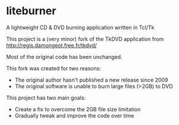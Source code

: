 # liteburner
A lightweight CD &amp; DVD burning application written in Tcl/Tk

This project is a (very minor) fork of the TkDVD application from http://regis.damongeot.free.fr/tkdvd/

Most of the original code has been unchanged.

This fork was created for two reasons:
  - The original author hasn't published a new release since 2009
  - The original software is unable to burn large files (>2GB) to DVD

This project has two main goals:
  - Create a fix to overcome the 2GB file size limitation
  - Gradually tweak and improve the code over time
